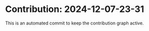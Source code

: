 # Contribution: 2024-12-07-23-31
This is an automated commit to keep the contribution graph active.

